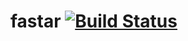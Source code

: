 # fastar [![Build Status](https://travis-ci.org/j-towns/fastar.svg?branch=master)](https://travis-ci.org/j-towns/fastar)

